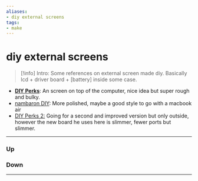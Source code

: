 ```yaml
---
aliases:
- diy external screens
tags:
- make
---
```

# diy external screens
> [!info] Intro: 
> Some references on external screen made diy. Basically lcd + driver board + \[battery\] inside some case.

- [**DIY Perks**](https://www.youtube.com/watch?v=J2aY6cvk-WI&t=43s): An screen on top of the computer, nice idea but super rough and bulky.
- [nambaron DIY](https://www.youtube.com/watch?v=_yCa0NtO3Ng): More polished, maybe a good style to go with a macbook air
- [DIY Perks 2:](https://www.youtube.com/watch?v=DrqdHVeBkp4) Going for a second and improved version but only outside, however the new board he uses here is slimmer, fewer ports but slimmer. 


***
### Up
### Down
***